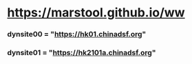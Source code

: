 # https://marstool.github.io/ww

### dynsite00 = "https://hk01.chinadsf.org"
### dynsite01 = "https://hk2101a.chinadsf.org"
